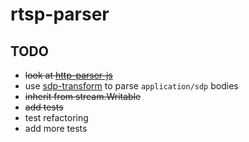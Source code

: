 # rtsp-parser

## TODO
- ~~look at [http-parser-js](https://github.com/creationix/http-parser-js)~~
- use [sdp-transform](https://github.com/clux/sdp-transform) to parse `application/sdp` bodies
- ~~inherit from stream.Writable~~
- ~~add tests~~
- test refactoring
- add more tests
